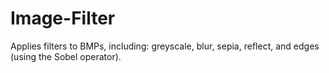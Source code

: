 # Image-Filter
Applies filters to BMPs, including: greyscale, blur, sepia, reflect, and edges (using the Sobel operator). 
